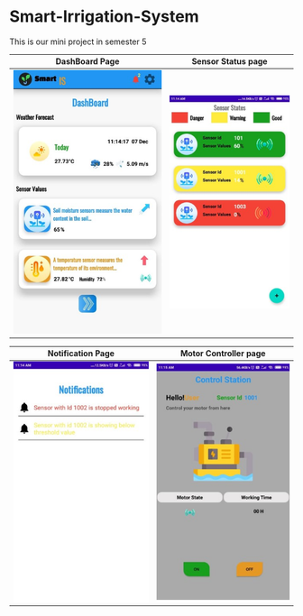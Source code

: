 # Smart-Irrigation-System
This is our mini project in semester 5

DashBoard Page             |  Sensor Status page           | 
:-------------------------:|:-------------------------:|
![](https://github.com/pimpalemahesh/Smart-Irrigation-System/blob/master/Images/dashboard.jpg)  |  ![](https://github.com/pimpalemahesh/Smart-Irrigation-System/blob/master/Images/sensor%20status.jpg)

Notification Page             |  Motor Controller page           | 
:-------------------------:|:-------------------------:|
![](https://github.com/pimpalemahesh/Smart-Irrigation-System/blob/master/Images/notification.jpg) | ![](https://github.com/pimpalemahesh/Smart-Irrigation-System/blob/master/Images/motot%20control.jpg)   
